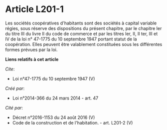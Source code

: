 # Article L201-1

Les sociétés coopératives d'habitants sont des sociétés à capital variable régies, sous réserve des dispositions du présent
chapitre, par le chapitre Ier du titre III du livre II du code de commerce et par les titres Ier, II, II ter, III et IV de la
loi n° 47-1775 du 10 septembre 1947 portant statut de la coopération. Elles peuvent être valablement constituées sous les
différentes formes prévues par la loi.

**Liens relatifs à cet article**

_Cite_:

  - Loi n°47-1775 du 10 septembre 1947 (V)

_Créé par_:

  - Loi n°2014-366 du 24 mars 2014 - art. 47

_Cité par_:

  - Décret n°2016-1153 du 24 août 2016 (V)
  - Code de la construction et de l'habitation. - art. L201-2 (V)
